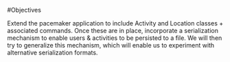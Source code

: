 #Objectives

Extend the pacemaker application to include Activity and Location classes + associated commands. Once these are in place, incorporate a serialization mechanism to enable users & activities to be persisted to a file. We will then try to generalize this mechanism, which will enable us to experiment with alternative serialization formats.
